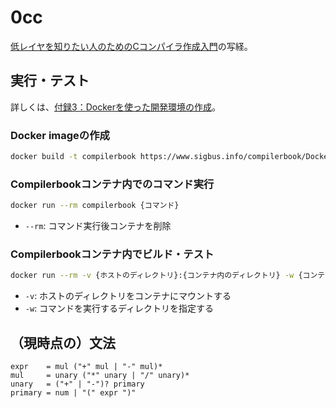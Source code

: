 # 0cc

[低レイヤを知りたい人のためのCコンパイラ作成入門](https://www.sigbus.info/compilerbook)の写経。

## 実行・テスト

詳しくは、[付録3：Dockerを使った開発環境の作成](https://www.sigbus.info/compilerbook#docker)。

### Docker imageの作成

```sh
docker build -t compilerbook https://www.sigbus.info/compilerbook/Dockerfile
```

### Compilerbookコンテナ内でのコマンド実行

```sh
docker run --rm compilerbook {コマンド}
```

- `--rm`: コマンド実行後コンテナを削除

### Compilerbookコンテナ内でビルド・テスト

```sh
docker run --rm -v {ホストのディレクトリ}:{コンテナ内のディレクトリ} -w {コンテナ内のディレクトリ} compilerbook make test
```

- `-v`: ホストのディレクトリをコンテナにマウントする
- `-w`: コマンドを実行するディレクトリを指定する

## （現時点の）文法

```ebnf
expr    = mul ("+" mul | "-" mul)*
mul     = unary ("*" unary | "/" unary)*
unary   = ("+" | "-")? primary
primary = num | "(" expr ")"
```

